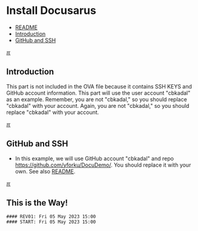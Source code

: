 # Install Docusarus
* [README](README.md)
* [Introduction](#idx01)
* [GitHub and SSH](#idx02)


[&#x213C;](#)<br id="idx01">
## Introduction

This part is not included in the OVA file because it contains SSH KEYS and GitHub account information. This part will use the user account "cbkadal" as an example. Remember, you are not "cbkadal," so you should replace "cbkadal" with your account. 
Again, you are not "cbkadal," so you should replace "cbkadal" with your account.

[&#x213C;](#)<br id="idx02">
## GitHub and SSH
* In this example, we will use GitHub account "cbkadal" and repo <https://github.com/yforku/DocuDemo/>.
  You should replace it with your own. See also [README](README.md#idx03).




[&#x213C;](#)<br id="idxZZ">
## This is the Way!

```
#### REV01: Fri 05 May 2023 15:00
#### START: Fri 05 May 2023 15:00
```
